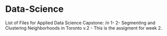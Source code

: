 # Data-Science 
List of Files for Applied Data Science Capstone: /n
1-
2- Segmenting and Clustering Neighborhoods in Toronto v.2
    - This is the assigment for week 2.

